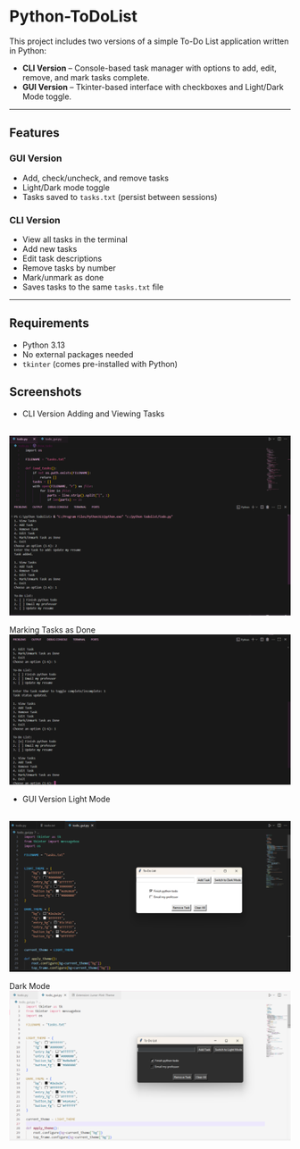 # Python-ToDoList
This project includes two versions of a simple To-Do List application written in Python:

-  **CLI Version** – Console-based task manager with options to add, edit, remove, and mark tasks complete.
-  **GUI Version** – Tkinter-based interface with checkboxes and Light/Dark Mode toggle.

---

## Features

###  GUI Version
-  Add, check/uncheck, and remove tasks
-  Light/Dark mode toggle
-  Tasks saved to `tasks.txt` (persist between sessions)

###  CLI Version
-  View all tasks in the terminal
-  Add new tasks
-  Edit task descriptions
-  Remove tasks by number
-  Mark/unmark as done
-  Saves tasks to the same `tasks.txt` file

---

##  Requirements

- Python 3.13
- No external packages needed
- `tkinter` (comes pre-installed with Python)

##  Screenshots

- CLI Version
Adding and Viewing Tasks
<br>
<img src="todocli1.png" alt="CLI Adding and Viewing Tasks" width="700">

Marking Tasks as Done
<br>
<img src="todocli2.png" alt="CLI Marking Task Done" width="700">

- GUI Version
Light Mode
<br>
<img src="todolightmode.png" alt="GUI Light Mode" width="700">

Dark Mode
<br>
<img src="tododarkmode.png" alt="GUI Dark Mode" width="700">


